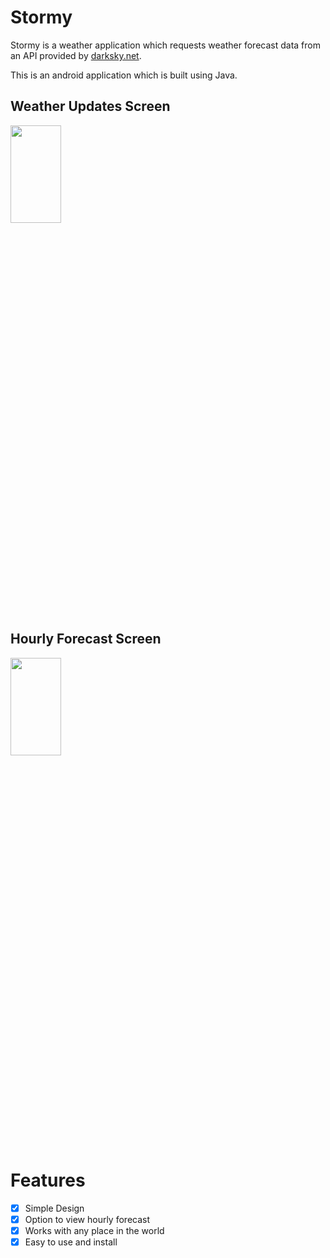 # Stormy
Stormy is a weather application which requests weather forecast data from an API provided by [darksky.net](https://darksky.net/dev).

This is an android application which is built using Java.

## Weather Updates Screen
<img src="https://user-images.githubusercontent.com/43718012/141651142-f554b1f0-9507-4fa2-a8b6-216188dd004a.png" height="20%" width="40% ">


## Hourly Forecast Screen
<img src="https://user-images.githubusercontent.com/43718012/141651156-0a89937e-4c79-4c25-b3f2-3cf19405b74c.png" height="20%" width="40% ">

# Features
- [x] Simple Design
- [x] Option to view hourly forecast
- [x] Works with any place in the world
- [x] Easy to use and install
